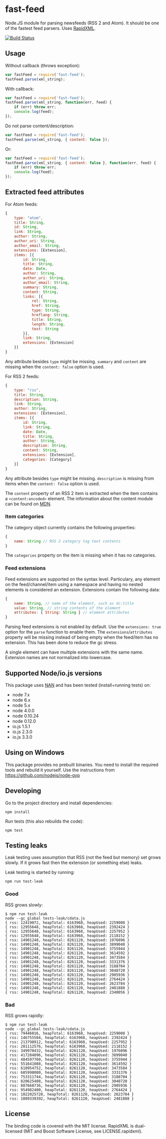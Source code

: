 # fast-feed

Node.JS module for parsing newsfeeds (RSS 2 and Atom). It should be one
of the fastest feed parsers. Uses [RapidXML](http://rapidxml.sourceforge.net/).

[![Build Status](https://travis-ci.org/rla/fast-feed.svg)](https://travis-ci.org/rla/fast-feed)

## Usage

Without callback (throws exception):

```javascript
var fastFeed = require('fast-feed');
fastFeed.parse(xml_string);
```

With callback:

```javascript
var fastFeed = require('fast-feed');
fastFeed.parse(xml_string, function(err, feed) {
    if (err) throw err;
    console.log(feed);
});
```

Do not parse content/description:

```javascript
var fastFeed = require('fast-feed');
fastFeed.parse(xml_string, { content: false });
```

Or:

```javascript
var fastFeed = require('fast-feed');
fastFeed.parse(xml_string, { content: false }, function(err, feed) {
    if (err) throw err;
    console.log(feed);
});
```

## Extracted feed attributes

For Atom feeds:

```javascript
{
    type: "atom",
    title: String,
    id: String,
    link: String,
    author: String,
    author_uri: String,
    author_email: String,
    extensions: [Extension],
    items: [{
        id: String,
        title: String,
        date: Date,
        author: String,
        author_uri: String,
        author_email: String,
        summary: String,
        content: String,
        links: [{
            rel: String,
            href: String,
            type: String,
            hreflang: String,
            title: String,
            length: String,
            text: String
        }],
        link: String,
        extensions: [Extension]
    }]
}
```

Any attribute besides `type` might be missing. `summary` and `content` are missing when
the `content: false` option is used.

For RSS 2 feeds:

```javascript
{
    type: "rss",
    title: String,
    description: String,
    link: String,
    author: String,
    extensions: [Extension],
    items: [{
        id: String,
        link: String,
        date: Date,
        title: String,
        author: String,
        description: String,
        content: String,
        extensions: [Extension],
        categories: [Category]
    }]
}
```

Any attribute besides `type` might be missing. `description` is missing from items when
the `content: false` option is used.

The `content` property of an RSS 2 item is extracted when the item contains a `<content:encoded>` element.
The information about the content module can be found on [MDN](https://developer.mozilla.org/en-US/docs/Web/RSS/Article/Why_RSS_Content_Module_is_Popular_-_Including_HTML_Contents).

### Item categories

The category object currently contains the following properties:

```javascript
{
    name: String // RSS 2 category tag text contents
}
```

The `categories` property on the item is missing when it has no categories.

### Feed extensions

Feed extensions are supported on the syntax level. Particulary, any element on the feed/channel/item using a namespace
and having no nested elements is considered an extension. Extensions contain the following data:

```javascript
{
    name: String, // name of the element, such as dc:title
    value: String, // string contents of the element
    attributes: { String: String } // element attributes
}
```

Parsing feed extensions is not enabled by default. Use the `extensions: true` option
for the `parse` function to enable them. The `extensions`/`attributes` property will be missing instead
of being empty when the feed/item has no extension. This has been done to reduce the gc stress.

A single element can have multiple extensions with the same name. Extension names are
not normalized into lowercase.

## Supported Node/io.js versions

This package uses [NAN](https://github.com/rvagg/nan) and has been tested (install+running tests) on:

 * node 7.x
 * node 6.x
 * node 5.x
 * node 4.0.0
 * node 0.10.24
 * node 0.12.0
 * io.js 1.5.1
 * io.js 2.3.0
 * io.js 3.3.0

## Using on Windows

This package provides no prebuilt binaries. You need to install the
required tools and rebuild it yourself. Use the instructions from
https://github.com/nodejs/node-gyp

## Developing

Go to the project directory and install dependencies:

    npm install

Run tests (this also rebuilds the code):

    npm test

## Testing leaks

Leak testing uses assumption that RSS (not the feed but memory) set grows slowly. If it grows
fast then the extension (or something else) leaks.

Leak testing is started by running:

    npm run test-leak

### Good

RSS grows slowly:

```
$ npm run test-leak
node --gc_global tests-leak/cdata.js
{ rss: 12419072, heapTotal: 6163968, heapUsed: 2259008 }
{ rss: 12955648, heapTotal: 6163968, heapUsed: 2392424 }
{ rss: 12955648, heapTotal: 6163968, heapUsed: 2257952 }
{ rss: 12955648, heapTotal: 6163968, heapUsed: 2118152 }
{ rss: 14901248, heapTotal: 8261120, heapUsed: 1976096 }
{ rss: 14901248, heapTotal: 8261120, heapUsed: 3899040 }
{ rss: 14901248, heapTotal: 8261120, heapUsed: 3755944 }
{ rss: 14901248, heapTotal: 8261120, heapUsed: 3614592 }
{ rss: 14901248, heapTotal: 8261120, heapUsed: 3473584 }
{ rss: 14901248, heapTotal: 8261120, heapUsed: 3331376 }
{ rss: 14901248, heapTotal: 8261120, heapUsed: 3188704 }
{ rss: 14901248, heapTotal: 8261120, heapUsed: 3048720 }
{ rss: 14901248, heapTotal: 8261120, heapUsed: 2905936 }
{ rss: 14901248, heapTotal: 8261120, heapUsed: 2764424 }
{ rss: 14901248, heapTotal: 8261120, heapUsed: 2623784 }
{ rss: 14901248, heapTotal: 8261120, heapUsed: 2481888 }
{ rss: 14901248, heapTotal: 8261120, heapUsed: 2340056 }
```

### Bad

RSS grows rapidly:

```
$ npm run test-leak
node --gc_global tests-leak/cdata.js
{ rss: 79446016, heapTotal: 6163968, heapUsed: 2259008 }
{ rss: 146755584, heapTotal: 6163968, heapUsed: 2392424 }
{ rss: 213798912, heapTotal: 6163968, heapUsed: 2257952 }
{ rss: 281112576, heapTotal: 6163968, heapUsed: 2118152 }
{ rss: 349970432, heapTotal: 8261120, heapUsed: 1976096 }
{ rss: 417284096, heapTotal: 8261120, heapUsed: 3899040 }
{ rss: 484597760, heapTotal: 8261120, heapUsed: 3755944 }
{ rss: 551641088, heapTotal: 8261120, heapUsed: 3614592 }
{ rss: 618954752, heapTotal: 8261120, heapUsed: 3473584 }
{ rss: 685998080, heapTotal: 8261120, heapUsed: 3331376 }
{ rss: 753311744, heapTotal: 8261120, heapUsed: 3188704 }
{ rss: 820625408, heapTotal: 8261120, heapUsed: 3048720 }
{ rss: 887668736, heapTotal: 8261120, heapUsed: 2905936 }
{ rss: 954982400, heapTotal: 8261120, heapUsed: 2764424 }
{ rss: 1022025728, heapTotal: 8261120, heapUsed: 2623784 }
{ rss: 1089339392, heapTotal: 8261120, heapUsed: 2481888 }
```

## License

The binding code is covered with the MIT license. RapidXML is dual-licensed
(MIT and Boost Software License, see LICENSE.rapidxml).
